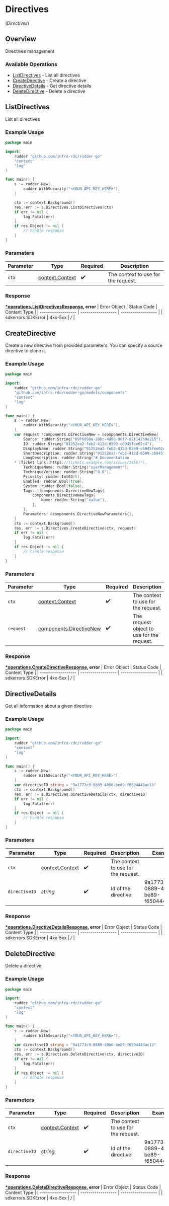 # Directives
(*Directives*)

## Overview

Directives management

### Available Operations

* [ListDirectives](#listdirectives) - List all directives
* [CreateDirective](#createdirective) - Create a directive
* [DirectiveDetails](#directivedetails) - Get directive details
* [DeleteDirective](#deletedirective) - Delete a directive

## ListDirectives

List all directives

### Example Usage

```go
package main

import(
	rudder "github.com/infra-rdc/rudder-go"
	"context"
	"log"
)

func main() {
    s := rudder.New(
        rudder.WithSecurity("<YOUR_API_KEY_HERE>"),
    )

    ctx := context.Background()
    res, err := s.Directives.ListDirectives(ctx)
    if err != nil {
        log.Fatal(err)
    }
    if res.Object != nil {
        // handle response
    }
}
```

### Parameters

| Parameter                                             | Type                                                  | Required                                              | Description                                           |
| ----------------------------------------------------- | ----------------------------------------------------- | ----------------------------------------------------- | ----------------------------------------------------- |
| `ctx`                                                 | [context.Context](https://pkg.go.dev/context#Context) | :heavy_check_mark:                                    | The context to use for the request.                   |


### Response

**[*operations.ListDirectivesResponse](../../models/operations/listdirectivesresponse.md), error**
| Error Object       | Status Code        | Content Type       |
| ------------------ | ------------------ | ------------------ |
| sdkerrors.SDKError | 4xx-5xx            | */*                |

## CreateDirective

Create a new directive from provided parameters. You can specify a source directive to clone it.

### Example Usage

```go
package main

import(
	rudder "github.com/infra-rdc/rudder-go"
	"github.com/infra-rdc/rudder-go/models/components"
	"context"
	"log"
)

func main() {
    s := rudder.New(
        rudder.WithSecurity("<YOUR_API_KEY_HERE>"),
    )
    var request *components.DirectiveNew = &components.DirectiveNew{
        Source: rudder.String("b9f6d98a-28bc-4d80-90f7-d2f14269e215"),
        ID: rudder.String("91252ea2-feb2-412d-8599-c6945fee02c4"),
        DisplayName: rudder.String("91252ea2-feb2-412d-8599-c6945fee02c4"),
        ShortDescription: rudder.String("91252ea2-feb2-412d-8599-c6945fee02c4"),
        LongDescription: rudder.String("# Documentation
    * [Ticket link](https://tickets.example.com/issues/3456)"),
        TechniqueName: rudder.String("userManagement"),
        TechniqueVersion: rudder.String("8.0"),
        Priority: rudder.Int64(5),
        Enabled: rudder.Bool(true),
        System: rudder.Bool(false),
        Tags: []components.DirectiveNewTags{
            components.DirectiveNewTags{
                Name: rudder.String("value"),
            },
        },
        Parameters: &components.DirectiveNewParameters{},
    }
    ctx := context.Background()
    res, err := s.Directives.CreateDirective(ctx, request)
    if err != nil {
        log.Fatal(err)
    }
    if res.Object != nil {
        // handle response
    }
}
```

### Parameters

| Parameter                                                          | Type                                                               | Required                                                           | Description                                                        |
| ------------------------------------------------------------------ | ------------------------------------------------------------------ | ------------------------------------------------------------------ | ------------------------------------------------------------------ |
| `ctx`                                                              | [context.Context](https://pkg.go.dev/context#Context)              | :heavy_check_mark:                                                 | The context to use for the request.                                |
| `request`                                                          | [components.DirectiveNew](../../models/components/directivenew.md) | :heavy_check_mark:                                                 | The request object to use for the request.                         |


### Response

**[*operations.CreateDirectiveResponse](../../models/operations/createdirectiveresponse.md), error**
| Error Object       | Status Code        | Content Type       |
| ------------------ | ------------------ | ------------------ |
| sdkerrors.SDKError | 4xx-5xx            | */*                |

## DirectiveDetails

Get all information about a given directive

### Example Usage

```go
package main

import(
	rudder "github.com/infra-rdc/rudder-go"
	"context"
	"log"
)

func main() {
    s := rudder.New(
        rudder.WithSecurity("<YOUR_API_KEY_HERE>"),
    )
    var directiveID string = "9a1773c9-0889-40b6-be89-f6504443ac1b"
    ctx := context.Background()
    res, err := s.Directives.DirectiveDetails(ctx, directiveID)
    if err != nil {
        log.Fatal(err)
    }
    if res.Object != nil {
        // handle response
    }
}
```

### Parameters

| Parameter                                             | Type                                                  | Required                                              | Description                                           | Example                                               |
| ----------------------------------------------------- | ----------------------------------------------------- | ----------------------------------------------------- | ----------------------------------------------------- | ----------------------------------------------------- |
| `ctx`                                                 | [context.Context](https://pkg.go.dev/context#Context) | :heavy_check_mark:                                    | The context to use for the request.                   |                                                       |
| `directiveID`                                         | *string*                                              | :heavy_check_mark:                                    | Id of the directive                                   | 9a1773c9-0889-40b6-be89-f6504443ac1b                  |


### Response

**[*operations.DirectiveDetailsResponse](../../models/operations/directivedetailsresponse.md), error**
| Error Object       | Status Code        | Content Type       |
| ------------------ | ------------------ | ------------------ |
| sdkerrors.SDKError | 4xx-5xx            | */*                |

## DeleteDirective

Delete a directive

### Example Usage

```go
package main

import(
	rudder "github.com/infra-rdc/rudder-go"
	"context"
	"log"
)

func main() {
    s := rudder.New(
        rudder.WithSecurity("<YOUR_API_KEY_HERE>"),
    )
    var directiveID string = "9a1773c9-0889-40b6-be89-f6504443ac1b"
    ctx := context.Background()
    res, err := s.Directives.DeleteDirective(ctx, directiveID)
    if err != nil {
        log.Fatal(err)
    }
    if res.Object != nil {
        // handle response
    }
}
```

### Parameters

| Parameter                                             | Type                                                  | Required                                              | Description                                           | Example                                               |
| ----------------------------------------------------- | ----------------------------------------------------- | ----------------------------------------------------- | ----------------------------------------------------- | ----------------------------------------------------- |
| `ctx`                                                 | [context.Context](https://pkg.go.dev/context#Context) | :heavy_check_mark:                                    | The context to use for the request.                   |                                                       |
| `directiveID`                                         | *string*                                              | :heavy_check_mark:                                    | Id of the directive                                   | 9a1773c9-0889-40b6-be89-f6504443ac1b                  |


### Response

**[*operations.DeleteDirectiveResponse](../../models/operations/deletedirectiveresponse.md), error**
| Error Object       | Status Code        | Content Type       |
| ------------------ | ------------------ | ------------------ |
| sdkerrors.SDKError | 4xx-5xx            | */*                |
